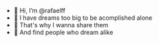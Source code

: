 - 👋 Hi, I’m @rafaelff
- 👀 I have dreams too big to be acomplished alone
- 🌱 That's why I wanna share them
- 💞️ And find people who dream alike

<!---
rafaelff/rafaelff is a ✨ special ✨ repository because its `README.md` (this file) appears on your GitHub profile.
You can click the Preview link to take a look at your changes.
--->
